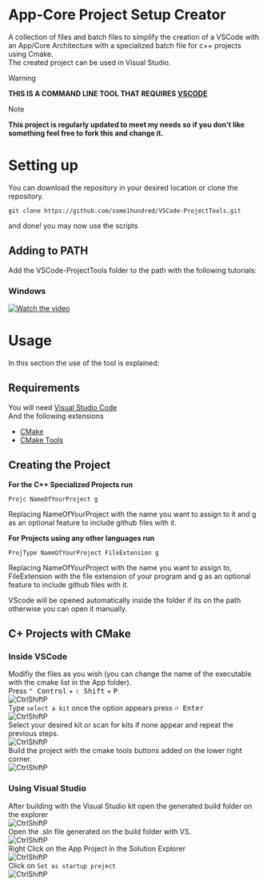 # App-Core Project Setup Creator
A collection of files and batch files to simplify the creation of a VSCode with an App/Core Architecture with a specialized batch file for c++ projects using Cmake.  
The created project can be used in Visual Studio.
> [!WARNING]
**THIS IS A COMMAND LINE TOOL THAT REQUIRES [VSCODE](https://code.visualstudio.com/download)**

> [!NOTE]
**This project is regularly updated to meet my needs so if you don't like something feel free to fork this and change it.**
# Setting up
You can download the repository in your desired location or clone the repository.
```
git clone https://github.com/some1hundred/VSCode-ProjectTools.git
```
and done! you may now use the scripts
## Adding to PATH
Add the VSCode-ProjectTools folder to the path with the following tutorials:
### Windows
[![Watch the video](https://img.youtube.com/vi/gb9e3m98avk/0.jpg "Thumbnail of a tutorial on how to add files to path that takes you to the tutorial upon clicking on it")](https://www.youtube.com/watch?v=gb9e3m98avk)
# Usage
In this section the use of the tool is explained:
## Requirements
You will need [Visual Studio Code](https://code.visualstudio.com/download)  
And the following extensions  

- [CMake](https://marketplace.visualstudio.com/items?itemName=twxs.cmake)
- [CMake Tools](https://marketplace.visualstudio.com/items?itemName=ms-vscode.cmake-tools)  
## Creating the Project
**For the C++ Specialized Projects run**
```
Projc NameOfYourProject g
``` 
Replacing NameOfYourProject with the name you want to assign to it and g as an optional feature to include github files with it.     
  
**For Projects using any other languages run**
```
ProjType NameOfYourProject FileExtension g
```
 Replacing NameOfYourProject with the name you want to assign to, FileExtension with the file extension of your program and g as an optional feature to include github files with it.    
   
VScode will be opened automatically inside the folder if its on the path otherwise you can open it manually.
## C+ Projects with CMake
### Inside VSCode
Modifiy the files as you wish (you can change the name of the executable with the cmake list in the App folder).  
Press <kbd>⌃ Control</kbd> + <kbd>⇧ Shift</kbd> + <kbd>P</kbd>   
![CtrlShiftP](Img/CtrlShiftP.png "Image showing the menu that pops up when using the command")  
Type ```select a kit``` once the option appears press <kbd>⏎ Enter</kbd>  
![CtrlShiftP](Img/SelectAKit.png "Image showing the options appear upon typing 'select a kit'")  
Select your desired kit or scan for kits if none appear and repeat the previous steps.  
![CtrlShiftP](Img/SelectKit.png "Image showing the options appear upon pressing enter")  
Build the project with the cmake tools buttons added on the lower right corner.  
![CtrlShiftP](Img/Build.png "Image showing the build button")  
### Using Visual Studio
After building with the Visual Studio kit open the generated build folder on the explorer  
![CtrlShiftP](Img/BuildFolder.png "Image showing the build folder on the explroer")  
Open the .sln file generated on the build folder with VS.  
![CtrlShiftP](Img/OpenSolution.png "Image showing the .sln file on the explorer")  
Right Click on the App Project in the Solution Explorer  
![CtrlShiftP](Img/RightClick.png "Image showing the App Project in the Solution Explorer")  
Click on ```Set as startup project```  
![CtrlShiftP](Img/SetAS.png "Image setting the App Project as StartupProject")  
